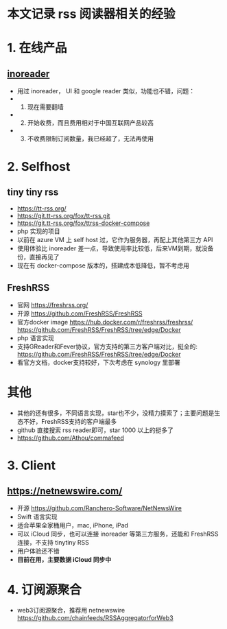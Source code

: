 # 本文记录 rss 阅读器相关的经验

# 1. 在线产品

## [inoreader](http://inoreader.com/)
- 用过 inoreader， UI 和 google reader 类似，功能也不错，问题：
- 1. 现在需要翻墙 
- 2. 开始收费，而且费用相对于中国互联网产品较高 
- 3. 不收费限制订阅数量，我已经超了，无法再使用

# 2. Selfhost

## tiny tiny rss
- https://tt-rss.org/
- https://git.tt-rss.org/fox/tt-rss.git
- https://git.tt-rss.org/fox/ttrss-docker-compose
- php 实现的项目
- 以前在 azure VM 上 self host 过，它作为服务器，再配上其他第三方 API
- 使用体验比 inoreader 差一点，导致使用率比较低，后来VM到期，就没备份，直接再见了
- 现在有 docker-compose 版本的，搭建成本低降低，暂不考虑用

## FreshRSS
- 官网 https://freshrss.org/
- 开源 https://github.com/FreshRSS/FreshRSS
- 官方docker image https://hub.docker.com/r/freshrss/freshrss/ https://github.com/FreshRSS/FreshRSS/tree/edge/Docker
- php 语言实现
- 支持GReader和Fever协议，官方支持的第三方客户端对比，挺全的: https://github.com/FreshRSS/FreshRSS/tree/edge/Docker
- 看官方文档，docker支持较好，下次考虑在 synology 里部署

# 其他
- 其他的还有很多，不同语言实现，star也不少，没精力摸索了；主要问题是生态不好，FreshRSS支持的客户端最多
- github 直接搜索 rss reader即可，star 1000 以上的挺多了
- https://github.com/Athou/commafeed

# 3. Client

## https://netnewswire.com/
- 开源 https://github.com/Ranchero-Software/NetNewsWire
- Swift 语言实现
- 适合苹果全家桶用户，mac, iPhone, iPad
- 可以 iCloud 同步，也可以连接 inoreader 等第三方服务，还能和 FreshRSS 连接，不支持 tinytiny RSS
- 用户体验还不错
- **目前在用，主要数据 iCloud 同步中** 


# 4. 订阅源聚合
- web3订阅源聚合，推荐用 netnewswire  https://github.com/chainfeeds/RSSAggregatorforWeb3
